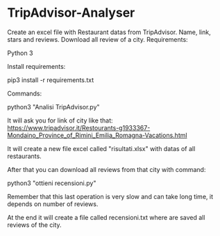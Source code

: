 # TripAdvisor-Analyser
Create an excel file with Restaurant datas from TripAdvisor. Name, link, stars and reviews. Download all review of a city.
Requirements:

Python 3

Install requirements:

pip3 install -r requirements.txt

Commands:

python3 "Analisi TripAdvisor.py"  

It will ask you for link of city like that:
https://www.tripadvisor.it/Restourants-g1933367-Mondaino_Province_of_Rimini_Emilia_Romagna-Vacations.html

It will create a new file excel called "risultati.xlsx" with datas of all restaurants.

After that you can download all reviews from that city with command:

python3 "ottieni recensioni.py"

Remember that this last operation is very slow and can take long time, it depends on number of reviews.

At the end it will create a file called recensioni.txt where are saved all reviews of the city.
